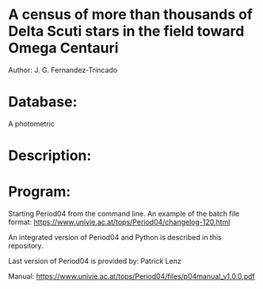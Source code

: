 A census of more than thousands of Delta Scuti stars in the field toward Omega Centauri
=======================================================================================

Author: J. G. Fernandez-Trincado

Database:
========

A photometric 


Description:
============


Program:
============

Starting Period04 from the command line. An example of the batch file format: https://www.univie.ac.at/tops/Period04/changelog-120.html

An integrated version of Period04 and Python is described in this repository.

Last version of Period04 is provided by: Patrick Lenz

Manual: https://www.univie.ac.at/tops/Period04/files/p04manual_v1.0.0.pdf

